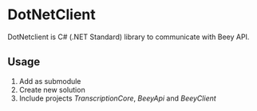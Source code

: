 # DotNetClient

DotNetclient is C# (.NET Standard) library to communicate with Beey API.

## Usage

1. Add as submodule
1. Create new solution
1. Include projects _TranscriptionCore_, _BeeyApi_ and _BeeyClient_